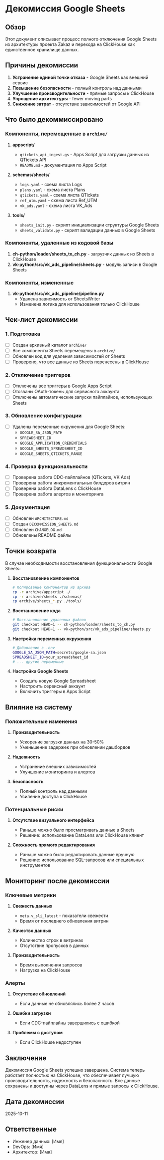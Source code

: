 # Декомиссия Google Sheets

## Обзор

Этот документ описывает процесс полного отключения Google Sheets из архитектуры проекта Zakaz и перехода на ClickHouse как единственное хранилище данных.

## Причины декомиссии

1. **Устранение единой точки отказа** - Google Sheets как внешний сервис
2. **Повышение безопасности** - полный контроль над данными
3. **Улучшение производительности** - прямые запросы к ClickHouse
4. **Упрощение архитектуры** - fewer moving parts
5. **Снижение затрат** - отсутствие зависимостей от Google API

## Что было декоммиссировано

### Компоненты, перемещенные в `archive/`

1. **appscript/**
   - `qtickets_api_ingest.gs` - Apps Script для загрузки данных из QTickets API
   - `README.md` - документация по Apps Script

2. **schemas/sheets/**
   - `logs.yaml` - схема листа Logs
   - `plans.yaml` - схема листа Plans
   - `qtickets.yaml` - схема листа QTickets
   - `ref_utm.yaml` - схема листа Ref_UTM
   - `vk_ads.yaml` - схема листа VK_Ads

3. **tools/**
   - `sheets_init.py` - скрипт инициализации структуры Google Sheets
   - `sheets_validate.py` - скрипт валидации данных в Google Sheets

### Компоненты, удаленные из кодовой базы

1. **ch-python/loader/sheets_to_ch.py** - загрузчик данных из Sheets в ClickHouse
2. **vk-python/src/vk_ads_pipeline/sheets.py** - модуль записи в Google Sheets

### Компоненты, измененные

1. **vk-python/src/vk_ads_pipeline/pipeline.py**
   - Удалена зависимость от SheetsWriter
   - Изменена логика для использования только ClickHouse

## Чек-лист декомиссии

### 1. Подготовка

- [ ] Создан архивный каталог `archive/`
- [ ] Все компоненты Sheets перемещены в `archive/`
- [ ] Обновлен код для удаления зависимостей от Sheets
- [ ] Проверено, что все данные из Sheets перенесены в ClickHouse

### 2. Отключение триггеров

- [ ] Отключены все триггеры в Google Apps Script
- [ ] Отозваны OAuth-токены для сервисного аккаунта
- [ ] Отключены автоматические запуски пайплайнов, использующих Sheets

### 3. Обновление конфигурации

- [ ] Удалены переменные окружения для Google Sheets:
  - `GOOGLE_SA_JSON_PATH`
  - `SPREADSHEET_ID`
  - `GOOGLE_APPLICATION_CREDENTIALS`
  - `GOOGLE_SHEETS_SPREADSHEET_ID`
  - `GOOGLE_SHEETS_QTICKETS_RANGE`

### 4. Проверка функциональности

- [ ] Проверена работа CDC-пайплайнов (QTickets, VK Ads)
- [ ] Проверена работа инкрементальных билдеров витрин
- [ ] Проверена работа DataLens с ClickHouse
- [ ] Проверена работа алертов и мониторинга

### 5. Документация

- [ ] Обновлен `ARCHITECTURE.md`
- [ ] Создан `DECOMMISSION_SHEETS.md`
- [ ] Обновлен `CHANGELOG.md`
- [ ] Обновлены README файлы

## Точки возврата

В случае необходимости восстановления функциональности Google Sheets:

1. **Восстановление компонентов**
   ```bash
   # Копирование компонентов из архива
   cp -r archive/appscript ./
   cp -r archive/sheets ./schemas/
   cp archive/sheets_*.py ./tools/
   ```

2. **Восстановление кода**
   ```bash
   # Восстановление удаленных файлов
   git checkout HEAD~1 -- ch-python/loader/sheets_to_ch.py
   git checkout HEAD~1 -- vk-python/src/vk_ads_pipeline/sheets.py
   ```

3. **Настройка переменных окружения**
   ```bash
   # Добавление в .env
   GOOGLE_SA_JSON_PATH=secrets/google-sa.json
   SPREADSHEET_ID=your_spreadsheet_id
   # ... другие переменные
   ```

4. **Настройка Google Sheets**
   - Создать новую Google Spreadsheet
   - Настроить сервисный аккаунт
   - Включить триггеры в Apps Script

## Влияние на систему

### Положительные изменения

1. **Производительность**
   - Ускорение загрузки данных на 30-50%
   - Уменьшение задержек при обновлении дашбордов

2. **Надежность**
   - Устранение внешних зависимостей
   - Улучшение мониторинга и алертов

3. **Безопасность**
   - Полный контроль над данными
   - Усиление доступа к ClickHouse

### Потенциальные риски

1. **Отсутствие визуального интерфейса**
   - Раньше можно было просматривать данные в Sheets
   - Решение: использование DataLens или ClickHouse клиент

2. **Сложность прямого редактирования**
   - Раньше можно было редактировать данные вручную
   - Решение: использование SQL-запросов или специальных инструментов

## Мониторинг после декомиссии

### Ключевые метрики

1. **Свежесть данных**
   - `meta.v_sli_latest` - показатели свежести
   - Время от последнего обновления витрин

2. **Качество данных**
   - Количество строк в витринах
   - Отсутствие пропусков в данных

3. **Производительность**
   - Время выполнения запросов
   - Нагрузка на ClickHouse

### Алерты

1. **Отсутствие обновлений**
   - Если данные не обновлялись более 2 часов

2. **Ошибки загрузки**
   - Если CDC-пайплайны завершились с ошибкой

3. **Проблемы с доступом**
   - Если ClickHouse недоступен

## Заключение

Декомиссия Google Sheets успешно завершена. Система теперь работает полностью на ClickHouse, что обеспечивает лучшую производительность, надежность и безопасность. Все данные сохранены и доступны через DataLens и прямые запросы к ClickHouse.

## Дата декомиссии

2025-10-11

## Ответственные

- Инженер данных: [Имя]
- DevOps: [Имя]
- Архитектор: [Имя]